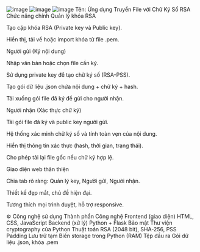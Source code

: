![image](https://github.com/user-attachments/assets/e7da1816-8e52-4e7c-8bbf-54eb7b54ce2a)
![image](https://github.com/user-attachments/assets/1bd54050-9b06-42c0-8ae0-de375e5ffffa)
![image](https://github.com/user-attachments/assets/899bd0bb-7b23-4851-a488-d810c6a9a171)
Tên: Ứng dụng Truyền File với Chữ Ký Số RSA
 Chức năng chính
Quản lý khóa RSA

Tạo cặp khóa RSA (Private key và Public key).

Hiển thị, tải về hoặc import khóa từ file .pem.

Người gửi (Ký nội dung)

Nhập văn bản hoặc chọn file cần ký.

Sử dụng private key để tạo chữ ký số (RSA-PSS).

Tạo gói dữ liệu .json chứa nội dung + chữ ký + hash.

Tải xuống gói file đã ký để gửi cho người nhận.

Người nhận (Xác thực chữ ký)

Tải gói file đã ký và public key người gửi.

Hệ thống xác minh chữ ký số và tính toàn vẹn của nội dung.

Hiển thị thông tin xác thực (hash, thời gian, trạng thái).

Cho phép tải lại file gốc nếu chữ ký hợp lệ.

Giao diện web thân thiện

Chia tab rõ ràng: Quản lý key, Người gửi, Người nhận.

Thiết kế đẹp mắt, chủ đề hiện đại.

Tương thích mọi trình duyệt, hỗ trợ responsive.

⚙ Công nghệ sử dụng
Thành phần	Công nghệ
Frontend (giao diện)	HTML, CSS, JavaScript
Backend (xử lý)	Python + Flask
Bảo mật	Thư viện cryptography của Python
Thuật toán	RSA (2048 bit), SHA-256, PSS Padding
Lưu trữ tạm	Biến storage trong Python (RAM)
Tệp đầu ra	Gói dữ liệu .json, khóa .pem
